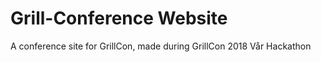 # Grill-Conference Website

A conference site for GrillCon, made during GrillCon 2018 Vår Hackathon
